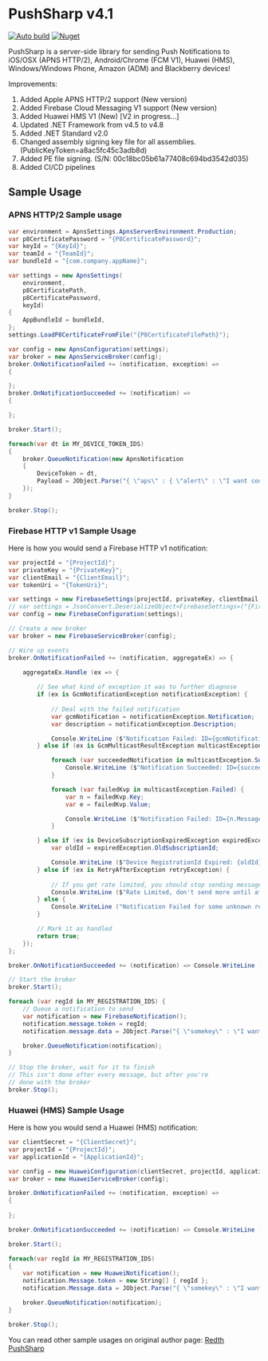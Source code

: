 # PushSharp v4.1
[![Auto build](https://github.com/DKorablin/PushSharp/actions/workflows/release.yml/badge.svg)](https://github.com/DKorablin/PushSharp/releases/latest)
[![Nuget](https://img.shields.io/nuget/v/AlphaOmega.PushSharp)](https://www.nuget.org/packages/AlphaOmega.PushSharp)

PushSharp is a server-side library for sending Push Notifications to iOS/OSX (APNS HTTP/2), Android/Chrome (FCM V1), Huawei (HMS), Windows/Windows Phone, Amazon (ADM) and Blackberry devices!

Improvements:
1. Added Apple APNS HTTP/2 support (New version)
2. Added Firebase Cloud Messaging V1 support (New version)
3. Added Huawei HMS V1 (New) [V2 in progress...]
4. Updated .NET Framework from v4.5 to v4.8
5. Added .NET Standard v2.0
6. Changed assembly signing key file for all assemblies. (PublicKeyToken=a8ac5fc45c3adb8d)
7. Added PE file signing. (S/N: 00c18bc05b61a77408c694bd3542d035)
8. Added CI/CD pipelines

## Sample Usage

### APNS HTTP/2 Sample usage

```csharp
var environment = ApnsSettings.ApnsServerEnvironment.Production;
var p8CertificatePassword = "{P8CertificatePassword}";
var keyId = "{KeyId}";
var teamId = "{TeamId}";
var bundleId = "{com.company.appName}";

var settings = new ApnsSettings(
	environment,
	p8CertificatePath,
	p8CertificatePassword,
	keyId)
{
	AppBundleId = bundleId,
};
settings.LoadP8CertificateFromFile("{P8CertificateFilePath}");

var config = new ApnsConfiguration(settings);
var broker = new ApnsServiceBroker(config);
broker.OnNotificationFailed += (notification, exception) =>
{

};
broker.OnNotificationSucceeded += (notification) =>
{

};

broker.Start();

foreach(var dt in MY_DEVICE_TOKEN_IDS)
{
	broker.QueueNotification(new ApnsNotification
	{
		DeviceToken = dt,
		Payload = JObject.Parse("{ \"aps\" : { \"alert\" : \"I want cookie\" } }")
	});
}

broker.Stop();
```

### Firebase HTTP v1 Sample Usage

Here is how you would send a Firebase HTTP v1 notification:

```csharp
var projectId = "{ProjectId}";
var privateKey = "{PrivateKey}";
var clientEmail = "{ClientEmail}";
var tokenUri = "{TokenUri}";

var settings = new FirebaseSettings(projectId, privateKey, clientEmail, tokenUri);
// var settings = JsonConvert.DeserializeObject<FirebaseSettings>("{Firebase.ServiceAccount.json}");
var config = new FirebaseConfiguration(settings);

// Create a new broker
var broker = new FirebaseServiceBroker(config);

// Wire up events
broker.OnNotificationFailed += (notification, aggregateEx) => {

	aggregateEx.Handle (ex => {
	
		// See what kind of exception it was to further diagnose
		if (ex is GcmNotificationException notificationException) {
			
			// Deal with the failed notification
			var gcmNotification = notificationException.Notification;
			var description = notificationException.Description;

			Console.WriteLine ($"Notification Failed: ID={gcmNotification.MessageId}, Desc={description}");
		} else if (ex is GcmMulticastResultException multicastException) {

			foreach (var succeededNotification in multicastException.Succeeded) {
				Console.WriteLine ($"Notification Succeeded: ID={succeededNotification.MessageId}");
			}

			foreach (var failedKvp in multicastException.Failed) {
				var n = failedKvp.Key;
				var e = failedKvp.Value;

				Console.WriteLine ($"Notification Failed: ID={n.MessageId}, Desc={e.Description}");
			}

		} else if (ex is DeviceSubscriptionExpiredException expiredException) {
			var oldId = expiredException.OldSubscriptionId;

			Console.WriteLine ($"Device RegistrationId Expired: {oldId}");
		} else if (ex is RetryAfterException retryException) {
			
			// If you get rate limited, you should stop sending messages until after the RetryAfterUtc date
			Console.WriteLine ($"Rate Limited, don't send more until after {retryException.RetryAfterUtc}");
		} else {
			Console.WriteLine ("Notification Failed for some unknown reason");
		}

		// Mark it as handled
		return true;
	});
};

broker.OnNotificationSucceeded += (notification) => Console.WriteLine ("Notification Sent!");

// Start the broker
broker.Start();

foreach (var regId in MY_REGISTRATION_IDS) {
	// Queue a notification to send
	var notification = new FirebaseNotification();
	notification.message.token = regId;
	notification.message.data = JObject.Parse("{ \"somekey\" : \"I want cookie\" }");

	broker.QueueNotification(notification);
}

// Stop the broker, wait for it to finish
// This isn't done after every message, but after you're
// done with the broker
broker.Stop();
```

### Huawei (HMS) Sample Usage

Here is how you would send a Huawei (HMS) notification:

```csharp
var clientSecret = "{ClientSecret}";
var projectId = "{ProjectId}";
var applicationId = "{ApplicationId}";

var config = new HuaweiConfiguration(clientSecret, projectId, applicationId);
var broker = new HuaweiServiceBroker(config);

broker.OnNotificationFailed += (notification, exception) =>
{
	
};

broker.OnNotificationSucceeded += (notification) => Console.WriteLine ("Notification Sent!");

broker.Start();

foreach(var regId in MY_REGISTRATION_IDS)
{
	var notification = new HuaweiNotification();
	notification.Message.token = new String[] { regId };
	notification.Message.data = JObject.Parse("{ \"somekey\" : \"I want cookie\" }");

	broker.QueueNotification(notification);
}

broker.Stop();
```

You can read other sample usages on original author page: [Redth PushSharp](https://github.com/Redth/PushSharp)